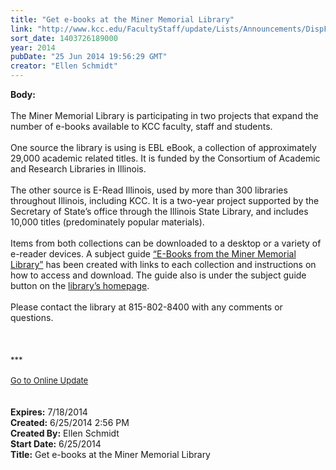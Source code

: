 ```yaml
---
title: "Get e-books at the Miner Memorial Library"
link: "http://www.kcc.edu/FacultyStaff/update/Lists/Announcements/DispForm.aspx?ID=1552"
sort_date: 1403726189000
year: 2014
pubDate: "25 Jun 2014 19:56:29 GMT"
creator: "Ellen Schmidt"
---
```


<div><b>Body:</b> <div class="ExternalClass857FF6B33F434CD9A2871596719513E3"><div><br />The Miner Memorial Library is participating in two projects that expand the number of e-books available to KCC faculty, staff and students.</div>
<div><br />One source the library is using is EBL eBook, a collection of approximately 29,000 academic related titles. It is funded by the Consortium of Academic and Research Libraries in Illinois. </div>
<div><br />The other source is E-Read Illinois, used by more than 300 libraries throughout Illinois, including KCC. It is a two-year project supported by the Secretary of State’s office through the Illinois State Library, and includes 10,000 titles (predominately popular materials).</div>
<div> </div>
<div>Items from both collections can be downloaded to a desktop or a variety of e-reader devices. A subject guide <a href="http://kcc.libguides.com/content.php?pid=602815&amp;sid=4974429">“E-Books from the Miner Memorial Library”</a> has been created with links to each collection and instructions on how to access and download. The guide also is under the subject guide button on the <a href="/library">library’s homepage</a>.  </div>
<div><br />Please contact the library at 815-802-8400 with any comments or questions.<br /></div>
<div> </div>
<div> </div>
<div> </div>
<div>
<div><font size="2">***</font></div>
<div><font size="2"></font> </div>
<div><font size="2"><a href="/FacultyStaff/update/Pages/dailyupdate.aspx">Go to Online Update</a></font></div>
<div><font size="2"></font> </div></div>
<div> </div></div></div>
<div><b>Expires:</b> 7/18/2014</div>
<div><b>Created:</b> 6/25/2014 2:56 PM</div>
<div><b>Created By:</b> Ellen Schmidt</div>
<div><b>Start Date:</b> 6/25/2014</div>
<div><b>Title:</b> Get e-books at the Miner Memorial Library</div>
